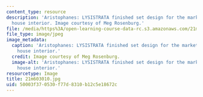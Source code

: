 ```yaml
---
content_type: resource
description: 'Aristophanes: LYSISTRATA finished set design for the market square with
  house interior. Image courtesy of Meg Rosenburg.'
file: /media/https%3A/open-learning-course-data-rc.s3.amazonaws.com/21m-603-principles-of-design-fall-2005/50003f370530f77d8310b12c5e18672c_21m603010.jpg
file_type: image/jpeg
image_metadata:
  caption: 'Aristophanes: LYSISTRATA finished set design for the market square with
    house interior.'
  credit: Image courtesy of Meg Rosenburg.
  image-alt: 'Aristophanes: LYSISTRATA finished set design for the market square with
    house interior.'
resourcetype: Image
title: 21m603010.jpg
uid: 50003f37-0530-f77d-8310-b12c5e18672c
---
```


